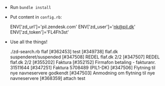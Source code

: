 * Run `bundle install`

* Put content in `config.rb`:

    ENV['zd_url']='pil.zendesk.com'
    ENV['zd_user']='nk@pil.dk'
    ENV['zd_token']='FL4Fh3st'

* Use all the things!

    ./zd-search.rb flaf
    [#362453] test
    [#349738] flaf.dk suspenderet/suspended
    [#347508] REDEL flaf.dk 2/2
    [#347507] REDEL flaf.dk 2/2
    [#355202] Faktura
    [#352152] Firmafon betaling - fakturanr. 31511644
    [#347251] Faktura 5708489 (PIL1-DK)
    [#347506] Flytning til nye navneservere godkendt
    [#347503] Anmodning om flytning til nye navneservere
    [#368359] attach test
